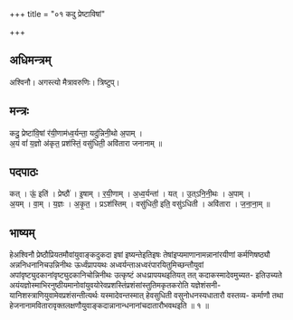 +++
title = "०१ कदु प्रेष्टाविषां"

+++
## अधिमन्त्रम्
अश्विनौ। अगस्त्यो मैत्रावरुणिः। त्रिष्टुप्।

## मन्त्रः
कदु॒ प्रेष्टा॑वि॒षां र॑यी॒णाम॑ध्व॒र्यन्ता॒ यदु॑न्निनी॒थो अ॒पाम् ।  
अ॒यं वां॑ य॒ज्ञो अ॑कृत॒ प्रश॑स्तिं॒ वसु॑धिती॒ अवि॑तारा जनानाम् ॥

## पदपाठः
कत् । ऊं॒ इति॑ । प्रेष्ठौ॑ । इ॒षाम् । र॒यी॒णाम् । अ॒ध्व॒र्यन्ता॑ । यत् । उ॒त्ऽनि॒नी॒थः । अ॒पाम् ।  
अ॒यम् । वा॒म् । य॒ज्ञः । अ॒कृ॒त॒ । प्रऽश॑स्तिम् । वसु॑धिती॒ इति॒ वसु॑ऽधिती । अवि॑तारा । ज॒ना॒ना॒म् ॥

## भाष्यम्
हेअश्विनौ प्रेष्ठौप्रियतमौवांयुवाङ्कदुकदा इषां इष्यन्तेइतिइषः तेषांइप्यमाणानामन्नानांरयीणां कर्मणिषष्ठ्यौ अन्ननिधनानिचउन्निनीथः ऊर्ध्वंप्रापयथः अध्वर्यन्ताअध्वरंपारयितुमिच्छन्तौयुवां अपांवृष्ट्युदकानांवृष्ट्युदकानिचोन्निनीथः उत्कृष्टं अधःप्रापयथइतियत् तत् कदाकस्मादेवमुच्यत- इतिउच्यते अयंयज्ञोस्माभिरनुष्ठीयमानोवांयुवयोरेवप्रशस्तिंप्रशंसांस्तुतिमकृतकरोति यज्ञेशंसनी- यानिशस्त्राणियुवामेवप्रशंसन्तीत्यर्थः यस्मादेवन्तस्मात् हेवसुधिती वसुनोधनस्यधातारौ वस्तव्य- कर्माणौ तथा हेजनानामवितारावृक्तलक्षणौयुवाङ्कदान्नानान्धनानांचदातारौभवथइति ॥ १ ॥